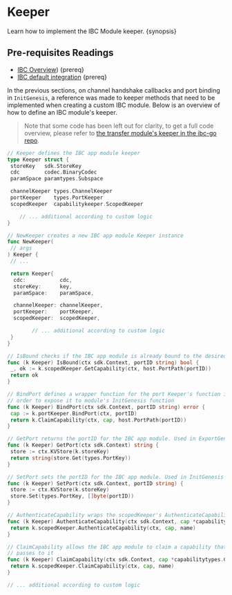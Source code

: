 <!--
order: 4
-->

# Keeper

Learn how to implement the IBC Module keeper. {synopsis}

## Pre-requisites Readings

- [IBC Overview](../overview.md)) {prereq}
- [IBC default integration](../integration.md) {prereq}

In the previous sections, on channel handshake callbacks and port binding in `InitGenesis`, a reference was made to keeper methods that need to be implemented when creating a custom IBC module. Below is an overview of how to define an IBC module's keeper.

> Note that some code has been left out for clarity, to get a full code overview, please refer to [the transfer module's keeper in the ibc-go repo](https://github.com/cosmos/ibc-go/blob/main/modules/apps/transfer/keeper/keeper.go).

```go
// Keeper defines the IBC app module keeper
type Keeper struct {
 storeKey   sdk.StoreKey
 cdc        codec.BinaryCodec
 paramSpace paramtypes.Subspace

 channelKeeper types.ChannelKeeper
 portKeeper    types.PortKeeper
 scopedKeeper  capabilitykeeper.ScopedKeeper

    // ... additional according to custom logic
}

// NewKeeper creates a new IBC app module Keeper instance
func NewKeeper(
 // args
) Keeper {
 // ...

 return Keeper{
  cdc:           cdc,
  storeKey:      key,
  paramSpace:    paramSpace,

  channelKeeper: channelKeeper,
  portKeeper:    portKeeper,
  scopedKeeper:  scopedKeeper,

        // ... additional according to custom logic
 }
}

// IsBound checks if the IBC app module is already bound to the desired port
func (k Keeper) IsBound(ctx sdk.Context, portID string) bool {
 _, ok := k.scopedKeeper.GetCapability(ctx, host.PortPath(portID))
 return ok
}

// BindPort defines a wrapper function for the port Keeper's function in
// order to expose it to module's InitGenesis function
func (k Keeper) BindPort(ctx sdk.Context, portID string) error {
 cap := k.portKeeper.BindPort(ctx, portID)
 return k.ClaimCapability(ctx, cap, host.PortPath(portID))
}

// GetPort returns the portID for the IBC app module. Used in ExportGenesis
func (k Keeper) GetPort(ctx sdk.Context) string {
 store := ctx.KVStore(k.storeKey)
 return string(store.Get(types.PortKey))
}

// SetPort sets the portID for the IBC app module. Used in InitGenesis
func (k Keeper) SetPort(ctx sdk.Context, portID string) {
 store := ctx.KVStore(k.storeKey)
 store.Set(types.PortKey, []byte(portID))
}

// AuthenticateCapability wraps the scopedKeeper's AuthenticateCapability function
func (k Keeper) AuthenticateCapability(ctx sdk.Context, cap *capabilitytypes.Capability, name string) bool {
 return k.scopedKeeper.AuthenticateCapability(ctx, cap, name)
}

// ClaimCapability allows the IBC app module to claim a capability that core IBC
// passes to it
func (k Keeper) ClaimCapability(ctx sdk.Context, cap *capabilitytypes.Capability, name string) error {
 return k.scopedKeeper.ClaimCapability(ctx, cap, name)
}

// ... additional according to custom logic
```
